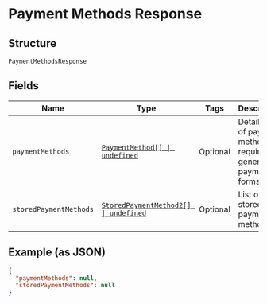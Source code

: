 
# Payment Methods Response

## Structure

`PaymentMethodsResponse`

## Fields

| Name | Type | Tags | Description |
|  --- | --- | --- | --- |
| `paymentMethods` | [`PaymentMethod[] \| undefined`](../../doc/models/payment-method.md) | Optional | Detailed list of payment methods required to generate payment forms. |
| `storedPaymentMethods` | [`StoredPaymentMethod2[] \| undefined`](../../doc/models/stored-payment-method-2.md) | Optional | List of all stored payment methods. |

## Example (as JSON)

```json
{
  "paymentMethods": null,
  "storedPaymentMethods": null
}
```

